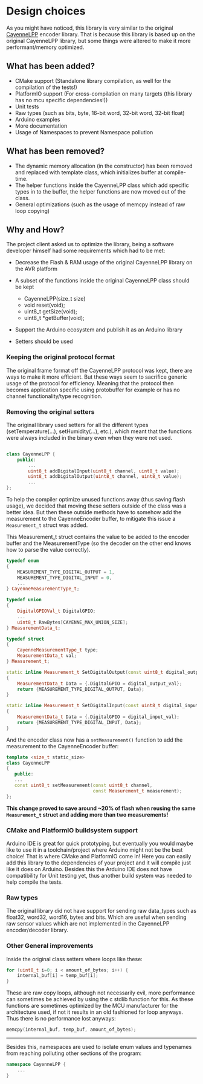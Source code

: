 # Design choices

As you might have noticed, this library is very similar to the original [CayenneLPP](https://github.com/myDevicesIoT/CayenneLPP) encoder library. That is because this library is based up on the original CayenneLPP library, but some things were altered to make it more performant/memory optimized.

## What has been added?
- CMake support (Standalone library compilation, as well for the compilation of the tests!)
- PlatformIO support (For cross-compilation on many targets (this library has no mcu specific dependencies!))
- Unit tests
- Raw types (such as bits, byte, 16-bit word, 32-bit word, 32-bit float)
- Arduino examples
- More documentation
- Usage of Namespaces to prevent Namespace pollution

## What has been removed?
- The dynamic memory allocation (in the constructor) has been removed and replaced with template class, which initializes buffer at compile-time.
- The helper functions inside the CayenneLPP class which add specific types in to the buffer, the helper functions are now moved out of the class.
- General optimizations (such as the usage of memcpy instead of raw loop copying)

## Why and How?

The project client asked us to optimize the library, being a software developer himself had some requirements which had to be met:

- Decrease the Flash & RAM usage of the original CayenneLPP library on the AVR platform

- A subset of the functions inside the original CayenneLPP class should be kept 
    - CayenneLPP(size_t size)
    - void reset(void);
    - uint8_t getSize(void);
    - uint8_t *getBuffer(void);

- Support the Arduino ecosystem and publish it as an Arduino library

- Setters should be used

### Keeping the original protocol format

The original frame format off the CayenneLPP protocol was kept, there are ways to make it more efficient. But these ways seem to sacrifice generic usage of the protocol for efficiency. Meaning that the protocol then becomes application specific using protobuffer for example or has no channel functionality/type recognition.

### Removing the original setters

The original library used setters for all the different types (setTemperature(...), setHumidity(...), etc.), which meant that the functions were always included in the binary even when they were not used. 

```cpp

class CayenneLPP {
    public:
        ...        
        uint8_t addDigitalInput(uint8_t channel, uint8_t value);
        uint8_t addDigitalOutput(uint8_t channel, uint8_t value);
        ...   
};
```

To help the compiler optimize unused functions away (thus saving flash usage), we decided that moving these setters outside of the class was a better idea. But then these outside methods have to somehow add the measurement to the CayenneEncoder buffer, to mitigate this issue a `Measurement_t` struct was added.

This Measurement_t struct contains the value to be added to the encoder buffer and the MeasurementType (so the decoder on the other end knows how to parse the value correctly). 

```cpp title="CayenneTypes.hpp - a portion of :)"
typedef enum
{
    MEASUREMENT_TYPE_DIGITAL_OUTPUT = 1,
    MEASUREMENT_TYPE_DIGITAL_INPUT = 0,
    ...
} CayenneMeasurementType_t;

typedef union
{
    DigitalGPIOVal_t DigitalGPIO;
    ...
    uint8_t RawBytes[CAYENNE_MAX_UNION_SIZE];
} MeasurementData_t;

typedef struct
{
    CayenneMeasurementType_t type;
    MeasurementData_t val;
} Measurement_t;

static inline Measurement_t SetDigitalOutput(const uint8_t digital_output_val)
{
    MeasurementData_t Data = {.DigitalGPIO = digital_output_val};
    return {MEASUREMENT_TYPE_DIGITAL_OUTPUT, Data};
}

static inline Measurement_t SetDigitalInput(const uint8_t digital_input_val)
{
    MeasurementData_t Data = {.DigitalGPIO = digital_input_val};
    return {MEASUREMENT_TYPE_DIGITAL_INPUT, Data};
}
```
And the encoder class now has a `setMeasurement()` function to add the measurement to the CayenneEncoder buffer:

```cpp title="CayenneLPP.hpp - Encoder class"
template <size_t static_size>
class CayenneLPP
{
   public:
   ...
   const uint8_t setMeasurement(const uint8_t channel, 
                                const Measurement_t measurement);
};
```

**This change proved to save around ~20% of flash when reusing the same `Measurement_t` struct and adding more than two measurements!**


### CMake and PlatformIO buildsystem support
Arduino IDE is great for quick prototyping, but eventually you would maybe like to use it in a toolchain/project where Arduino might not be the best choice! That is where CMake and PlatformIO come in! Here you can easily add this library to the dependencies of your project and it will compile just like it does on Arduino. Besides this the Arduino IDE does not have compatibility for Unit testing yet, thus another build system was needed to help compile the tests.

### Raw types
The original library did not have support for sending raw data_types such as float32, word32, word16, bytes and bits. Which are useful when sending raw sensor values which are not implemented in the CayenneLPP encoder/decoder library.

### Other General improvements
Inside the original class setters where loops like these:
```cpp
for (uint8_t i=0; i < amount_of_bytes; i++) {
    internal_buf[i] = temp_buf[i];
}
```
These are raw copy loops, although not necessarily evil, more performance can sometimes be achieved by using the c stdlib function for this. As these functions are sometimes optimized by the MCU manufacturer for the architecture used, if not it results in an old fashioned for loop anyways. Thus there is no performance lost anyways:
```cpp
memcpy(internal_buf, temp_buf, amount_of_bytes);
```
---
Besides this, namespaces are used to isolate enum values and typenames from reaching polluting other sections of the program:
```cpp
namespace CayenneLPP {
    ...
}
```
